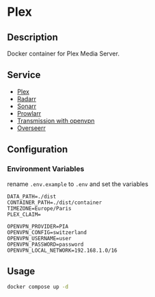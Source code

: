 # Plex

## Description

Docker container for Plex Media Server.

## Service

- [Plex](http://localhost:32400/web)
- [Radarr](http://localhost:7878)
- [Sonarr](http://localhost:8989)
- [Prowlarr](http://localhost:9696)
- [Transmission with openvpn](http://localhost:9091)
- [Overseerr](http://localhost:5055)

## Configuration

### Environment Variables

rename `.env.example` to `.env` and set the variables

```
DATA_PATH=./dist
CONTAINER_PATH=./dist/container
TIMEZONE=Europe/Paris
PLEX_CLAIM=

OPENVPN_PROVIDER=PIA
OPENVPN_CONFIG=switzerland
OPENVPN_USERNAME=user
OPENVPN_PASSWORD=password
OPENVPN_LOCAL_NETWORK=192.168.1.0/16
```

## Usage

```bash
docker compose up -d
```
